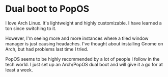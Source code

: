 # Dual boot to PopOS

I love Arch Linux. It's lightweight and highly customizable. I have
learned a ton since switching to it.

However, I'm seeing more and more instances where a tiled window manager
is just causing headaches. I've thought about installing Gnome on Arch,
but had problems last time I tried.

PopOS seems to be highly recommended by a lot of people I follow in the
tech world. I just set up an Arch/PopOS dual boot and will give it a go
for at least a week.
